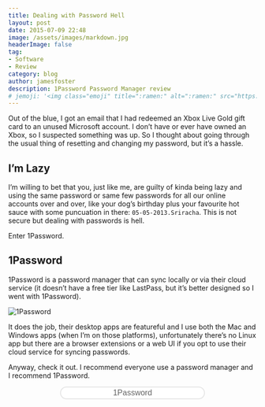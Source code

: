 ```yaml
---
title: Dealing with Password Hell
layout: post
date: 2015-07-09 22:48
image: /assets/images/markdown.jpg
headerImage: false
tag:
- Software
- Review
category: blog
author: jamesfoster
description: 1Password Password Manager review
# jemoji: '<img class="emoji" title=":ramen:" alt=":ramen:" src="https://assets.github.com/images/icons/emoji/unicode/1f35c.png" height="20" width="20" align="absmiddle">'
---
```


Out of the blue, I got an email that I had redeemed an Xbox Live Gold gift card to an unused Microsoft account. I don’t have or ever have owned an Xbox, so I suspected something was up. So I thought about going through the usual thing of resetting and changing my password, but it’s a hassle.

## I’m Lazy

I’m willing to bet that you, just like me, are guilty of kinda being lazy and using the same password or same few passwords for all our online accounts over and over, like your dog’s birthday plus your favourite hot sauce with some puncuation in there: `05-05-2013.Sriracha`. This is not secure but dealing with passwords is hell.

Enter 1Password.

## 1Password

1Password is a password manager that can sync locally or via their cloud service (it doesn’t have a free tier like LastPass, but it’s better designed so I went with 1Password).

![1Password](https://samuelhewitt.com/blog/img/2015/1password.png)

It does the job, their desktop apps are featureful and I use both the Mac and Windows apps (when I’m on those platforms), unfortunately there’s no Linux app but there are a browser extensions or a web UI if you opt to use their cloud service for syncing passwords.

Anyway, check it out. I recommend everyone use a password manager and I recommend 1Password.

<strong><button style="background-color: #fff;color: #666;padding: 2px 105px;text-align: center;font-size: 16px;cursor: pointer;align: center;border-radius: 25px; border: 2px solid #e7e7e7; margin: auto; display: block;">1Password</button></strong>
